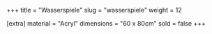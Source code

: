 +++
title = "Wasserspiele"
slug = "wasserspiele"
weight = 12

[extra]
material = "Acryl"
dimensions = "60 x 80cm"
sold = false
+++

